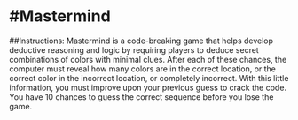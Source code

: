 #Mastermind
===========
##Instructions:
Mastermind is a code-breaking game that helps develop deductive reasoning and logic by requiring players to deduce secret combinations of colors with minimal clues. After each of these chances, the computer must reveal how many colors are in the correct location, or the correct color in the incorrect location, or completely incorrect. With this little information, you must improve upon your previous guess to crack the code. You have 10 chances to guess the correct sequence before you lose the game.

